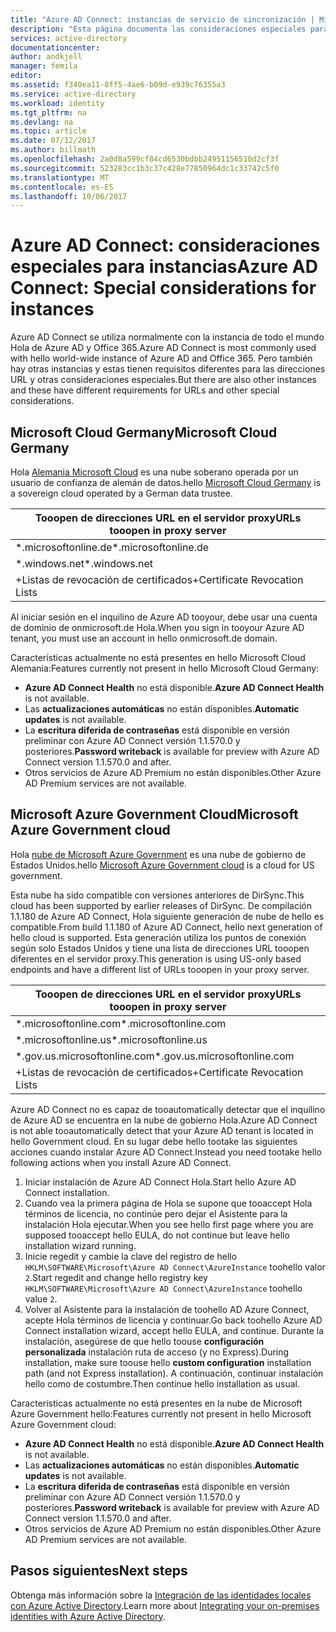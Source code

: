 ```yaml
---
title: "Azure AD Connect: instancias de servicio de sincronización | Microsoft Docs"
description: "Esta página documenta las consideraciones especiales para instancias de Azure AD."
services: active-directory
documentationcenter: 
author: andkjell
manager: femila
editor: 
ms.assetid: f340ea11-8ff5-4ae6-b09d-e939c76355a3
ms.service: active-directory
ms.workload: identity
ms.tgt_pltfrm: na
ms.devlang: na
ms.topic: article
ms.date: 07/12/2017
ms.author: billmath
ms.openlocfilehash: 2a0d8a599cf84cd6530bdbb24951156510d2cf3f
ms.sourcegitcommit: 523283cc1b3c37c428e77850964dc1c33742c5f0
ms.translationtype: MT
ms.contentlocale: es-ES
ms.lasthandoff: 10/06/2017
---
```

# <a name="azure-ad-connect-special-considerations-for-instances"></a><span data-ttu-id="0fb54-103">Azure AD Connect: consideraciones especiales para instancias</span><span class="sxs-lookup"><span data-stu-id="0fb54-103">Azure AD Connect: Special considerations for instances</span></span>
<span data-ttu-id="0fb54-104">Azure AD Connect se utiliza normalmente con la instancia de todo el mundo Hola de Azure AD y Office 365.</span><span class="sxs-lookup"><span data-stu-id="0fb54-104">Azure AD Connect is most commonly used with hello world-wide instance of Azure AD and Office 365.</span></span> <span data-ttu-id="0fb54-105">Pero también hay otras instancias y estas tienen requisitos diferentes para las direcciones URL y otras consideraciones especiales.</span><span class="sxs-lookup"><span data-stu-id="0fb54-105">But there are also other instances and these have different requirements for URLs and other special considerations.</span></span>

## <a name="microsoft-cloud-germany"></a><span data-ttu-id="0fb54-106">Microsoft Cloud Germany</span><span class="sxs-lookup"><span data-stu-id="0fb54-106">Microsoft Cloud Germany</span></span>
<span data-ttu-id="0fb54-107">Hola [Alemania Microsoft Cloud](http://www.microsoft.de/cloud-deutschland) es una nube soberano operada por un usuario de confianza de alemán de datos.</span><span class="sxs-lookup"><span data-stu-id="0fb54-107">hello [Microsoft Cloud Germany](http://www.microsoft.de/cloud-deutschland) is a sovereign cloud operated by a German data trustee.</span></span>

| <span data-ttu-id="0fb54-108">Tooopen de direcciones URL en el servidor proxy</span><span class="sxs-lookup"><span data-stu-id="0fb54-108">URLs tooopen in proxy server</span></span> |
| --- |
| <span data-ttu-id="0fb54-109">\*.microsoftonline.de</span><span class="sxs-lookup"><span data-stu-id="0fb54-109">\*.microsoftonline.de</span></span> |
| <span data-ttu-id="0fb54-110">\*.windows.net</span><span class="sxs-lookup"><span data-stu-id="0fb54-110">\*.windows.net</span></span> |
| <span data-ttu-id="0fb54-111">+Listas de revocación de certificados</span><span class="sxs-lookup"><span data-stu-id="0fb54-111">+Certificate Revocation Lists</span></span> |

<span data-ttu-id="0fb54-112">Al iniciar sesión en el inquilino de Azure AD tooyour, debe usar una cuenta de dominio de onmicrosoft.de Hola.</span><span class="sxs-lookup"><span data-stu-id="0fb54-112">When you sign in tooyour Azure AD tenant, you must use an account in hello onmicrosoft.de domain.</span></span>

<span data-ttu-id="0fb54-113">Características actualmente no está presentes en hello Microsoft Cloud Alemania:</span><span class="sxs-lookup"><span data-stu-id="0fb54-113">Features currently not present in hello Microsoft Cloud Germany:</span></span>

* <span data-ttu-id="0fb54-114">**Azure AD Connect Health** no está disponible.</span><span class="sxs-lookup"><span data-stu-id="0fb54-114">**Azure AD Connect Health** is not available.</span></span>
* <span data-ttu-id="0fb54-115">Las **actualizaciones automáticas** no están disponibles.</span><span class="sxs-lookup"><span data-stu-id="0fb54-115">**Automatic updates** is not available.</span></span>
* <span data-ttu-id="0fb54-116">La **escritura diferida de contraseñas** está disponible en versión preliminar con Azure AD Connect versión 1.1.570.0 y posteriores.</span><span class="sxs-lookup"><span data-stu-id="0fb54-116">**Password writeback** is available for preview with Azure AD Connect version 1.1.570.0 and after.</span></span>
* <span data-ttu-id="0fb54-117">Otros servicios de Azure AD Premium no están disponibles.</span><span class="sxs-lookup"><span data-stu-id="0fb54-117">Other Azure AD Premium services are not available.</span></span>

## <a name="microsoft-azure-government-cloud"></a><span data-ttu-id="0fb54-118">Microsoft Azure Government Cloud</span><span class="sxs-lookup"><span data-stu-id="0fb54-118">Microsoft Azure Government cloud</span></span>
<span data-ttu-id="0fb54-119">Hola [nube de Microsoft Azure Government](https://azure.microsoft.com/features/gov/) es una nube de gobierno de Estados Unidos.</span><span class="sxs-lookup"><span data-stu-id="0fb54-119">hello [Microsoft Azure Government cloud](https://azure.microsoft.com/features/gov/) is a cloud for US government.</span></span>

<span data-ttu-id="0fb54-120">Esta nube ha sido compatible con versiones anteriores de DirSync.</span><span class="sxs-lookup"><span data-stu-id="0fb54-120">This cloud has been supported by earlier releases of DirSync.</span></span> <span data-ttu-id="0fb54-121">De compilación 1.1.180 de Azure AD Connect, Hola siguiente generación de nube de hello es compatible.</span><span class="sxs-lookup"><span data-stu-id="0fb54-121">From build 1.1.180 of Azure AD Connect, hello next generation of hello cloud is supported.</span></span> <span data-ttu-id="0fb54-122">Esta generación utiliza los puntos de conexión según solo Estados Unidos y tiene una lista de direcciones URL tooopen diferentes en el servidor proxy.</span><span class="sxs-lookup"><span data-stu-id="0fb54-122">This generation is using US-only based endpoints and have a different list of URLs tooopen in your proxy server.</span></span>

| <span data-ttu-id="0fb54-123">Tooopen de direcciones URL en el servidor proxy</span><span class="sxs-lookup"><span data-stu-id="0fb54-123">URLs tooopen in proxy server</span></span> |
| --- |
| <span data-ttu-id="0fb54-124">\*.microsoftonline.com</span><span class="sxs-lookup"><span data-stu-id="0fb54-124">\*.microsoftonline.com</span></span> |
| <span data-ttu-id="0fb54-125">\*.microsoftonline.us</span><span class="sxs-lookup"><span data-stu-id="0fb54-125">\*.microsoftonline.us</span></span> |
| <span data-ttu-id="0fb54-126">\*.gov.us.microsoftonline.com</span><span class="sxs-lookup"><span data-stu-id="0fb54-126">\*.gov.us.microsoftonline.com</span></span> |
| <span data-ttu-id="0fb54-127">+Listas de revocación de certificados</span><span class="sxs-lookup"><span data-stu-id="0fb54-127">+Certificate Revocation Lists</span></span> |

<span data-ttu-id="0fb54-128">Azure AD Connect no es capaz de tooautomatically detectar que el inquilino de Azure AD se encuentra en la nube de gobierno Hola.</span><span class="sxs-lookup"><span data-stu-id="0fb54-128">Azure AD Connect is not able tooautomatically detect that your Azure AD tenant is located in hello Government cloud.</span></span> <span data-ttu-id="0fb54-129">En su lugar debe hello tootake las siguientes acciones cuando instalar Azure AD Connect.</span><span class="sxs-lookup"><span data-stu-id="0fb54-129">Instead you need tootake hello following actions when you install Azure AD Connect.</span></span>

1. <span data-ttu-id="0fb54-130">Iniciar instalación de Azure AD Connect Hola.</span><span class="sxs-lookup"><span data-stu-id="0fb54-130">Start hello Azure AD Connect installation.</span></span>
2. <span data-ttu-id="0fb54-131">Cuando vea la primera página de Hola se supone que tooaccept Hola términos de licencia, no continúe pero dejar el Asistente para la instalación Hola ejecutar.</span><span class="sxs-lookup"><span data-stu-id="0fb54-131">When you see hello first page where you are supposed tooaccept hello EULA, do not continue but leave hello installation wizard running.</span></span>
3. <span data-ttu-id="0fb54-132">Inicie regedit y cambie la clave del registro de hello `HKLM\SOFTWARE\Microsoft\Azure AD Connect\AzureInstance` toohello valor `2`.</span><span class="sxs-lookup"><span data-stu-id="0fb54-132">Start regedit and change hello registry key `HKLM\SOFTWARE\Microsoft\Azure AD Connect\AzureInstance` toohello value `2`.</span></span>
4. <span data-ttu-id="0fb54-133">Volver al Asistente para la instalación de toohello AD Azure Connect, acepte Hola términos de licencia y continuar.</span><span class="sxs-lookup"><span data-stu-id="0fb54-133">Go back toohello Azure AD Connect installation wizard, accept hello EULA, and continue.</span></span> <span data-ttu-id="0fb54-134">Durante la instalación, asegúrese de que hello toouse **configuración personalizada** instalación ruta de acceso (y no Express).</span><span class="sxs-lookup"><span data-stu-id="0fb54-134">During installation, make sure toouse hello **custom configuration** installation path (and not Express installation).</span></span> <span data-ttu-id="0fb54-135">A continuación, continuar instalación hello como de costumbre.</span><span class="sxs-lookup"><span data-stu-id="0fb54-135">Then continue hello installation as usual.</span></span>

<span data-ttu-id="0fb54-136">Características actualmente no está presentes en la nube de Microsoft Azure Government hello:</span><span class="sxs-lookup"><span data-stu-id="0fb54-136">Features currently not present in hello Microsoft Azure Government cloud:</span></span>

* <span data-ttu-id="0fb54-137">**Azure AD Connect Health** no está disponible.</span><span class="sxs-lookup"><span data-stu-id="0fb54-137">**Azure AD Connect Health** is not available.</span></span>
* <span data-ttu-id="0fb54-138">Las **actualizaciones automáticas** no están disponibles.</span><span class="sxs-lookup"><span data-stu-id="0fb54-138">**Automatic updates** is not available.</span></span>
* <span data-ttu-id="0fb54-139">La **escritura diferida de contraseñas** está disponible en versión preliminar con Azure AD Connect versión 1.1.570.0 y posteriores.</span><span class="sxs-lookup"><span data-stu-id="0fb54-139">**Password writeback**  is available for preview with Azure AD Connect version 1.1.570.0 and after.</span></span>
* <span data-ttu-id="0fb54-140">Otros servicios de Azure AD Premium no están disponibles.</span><span class="sxs-lookup"><span data-stu-id="0fb54-140">Other Azure AD Premium services are not available.</span></span>

## <a name="next-steps"></a><span data-ttu-id="0fb54-141">Pasos siguientes</span><span class="sxs-lookup"><span data-stu-id="0fb54-141">Next steps</span></span>
<span data-ttu-id="0fb54-142">Obtenga más información sobre la [Integración de las identidades locales con Azure Active Directory](active-directory-aadconnect.md).</span><span class="sxs-lookup"><span data-stu-id="0fb54-142">Learn more about [Integrating your on-premises identities with Azure Active Directory](active-directory-aadconnect.md).</span></span>
